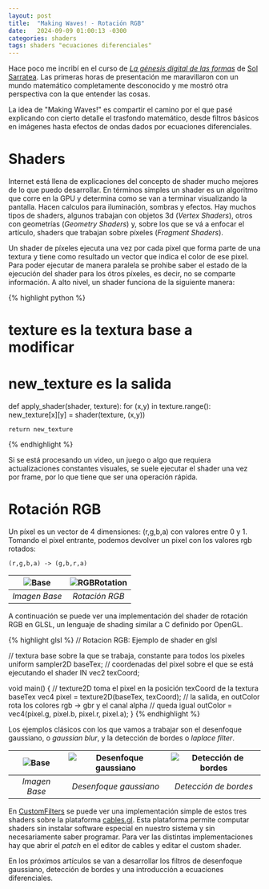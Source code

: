 ```yaml
---
layout: post
title:  "Making Waves! - Rotación RGB"
date:   2024-09-09 01:00:13 -0300
categories: shaders
tags: shaders "ecuaciones diferenciales"
---
```


Hace poco me incribí en el curso de [_La génesis digital de las formas_][genesis-digital] de [Sol Sarratea][sol-sarratea]. Las primeras horas de presentación me maravillaron con un mundo matemático completamente desconocido y me mostró otra perspectiva con la que entender las cosas.

La idea de "Making Waves!" es compartir el camino por el que pasé explicando con cierto detalle el trasfondo matemático, desde filtros básicos en imágenes hasta efectos de ondas dados por ecuaciones diferenciales.

# Shaders

Internet está llena de explicaciones del concepto de shader mucho mejores de lo que puedo desarrollar. 
En términos simples un shader es un algoritmo que corre en la GPU y determina como se van a terminar visualizando la pantalla. Hacen calculos para iluminación, sombras y efectos. Hay muchos tipos de shaders, algunos trabajan con objetos 3d (*Vertex Shaders*), otros con geometrías (*Geometry Shaders*) y, sobre los que se vá a enfocar el artículo, shaders que trabajan sobre píxeles (*Fragment Shaders*).

Un shader de píxeles ejecuta una vez por cada pixel que forma parte de una textura y tiene como resultado un vector que indica el color de ese pixel. Para poder ejecutar de manera paralela se prohibe saber el estado de la ejecución del shader para los ótros píxeles, es decir, no se comparte información.
A alto nivel, un shader funciona de la siguiente manera:

{% highlight python %}
# texture es la textura base a modificar
# new_texture es la salida 
def apply_shader(shader, texture):
    for (x,y) in texture.range():
        new_texture[x][y] = shader(texture, (x,y))

    return new_texture
{% endhighlight %}

Si se está procesando un video, un juego o algo que requiera actualizaciones constantes visuales, se suele ejecutar el shader una vez por frame, por lo que tiene que ser una operación rápida.

# Rotación RGB

Un píxel es un vector de 4 dimensiones: (r,g,b,a) con valores entre 0 y 1. 
Tomando el pixel entrante, podemos devolver un pixel con los valores rgb rotados:

`(r,g,b,a) -> (g,b,r,a)` 

|![Base]({{site.baseurl}}/assets/making-waves/base.png)|![RGBRotation]({{site.baseurl}}/assets/making-waves/rotation.png)
|:--:|:--:|
| *Imagen Base* |*Rotación RGB* |

A continuación se puede ver una implementación del shader de rotación RGB en GLSL, un lenguaje de shading similar a C definido por OpenGL.

{% highlight glsl %}
// Rotacion RGB: Ejemplo de shader en glsl

// textura base sobre la que se trabaja, constante para todos los pixeles
uniform sampler2D baseTex;
// coordenadas del pixel sobre el que se está ejecutando el shader 
IN vec2 texCoord;

void main()
{
    // texture2D toma el pixel en la posición texCoord de la textura baseTex
    vec4 pixel = texture2D(baseTex, texCoord);
    // la salida, en outColor rota los colores rgb -> gbr y el canal alpha 
    // queda igual
    outColor = vec4(pixel.g, pixel.b, pixel.r, pixel.a);
}
{% endhighlight %}

Los ejemplos clásicos con los que vamos a trabajar son el desenfoque gaussiano, o _gaussian blur_, y la detección de bordes o _laplace filter_.

|![Base]({{site.baseurl}}/assets/making-waves/base.png)|![Desenfoque gaussiano]({{site.baseurl}}/assets/making-waves/blur.png)|![Detección de bordes]({{site.baseurl}}/assets/making-waves/edge.png)|
|:--:|:--:|:--:|
| *Imagen Base* | *Desenfoque gaussiano* | *Detección de bordes* |

En [CustomFilters][cables-custom-filters] se puede ver una implementación simple de estos tres shaders sobre la plataforma [cables.gl][cables-gl].
Esta plataforma permite computar shaders sin instalar software especial en nuestro sistema y sin necesariamente saber programar.
Para ver las distintas implementaciones hay que abrir el _patch_ en el editor de cables y editar el custom shader.

En los próximos artículos se van a desarrollar los filtros de desenfoque gaussiano, detección de bordes y una introducción a ecuaciones diferenciales.

[genesis-digital]: https://genesis-digital.solsarratea.world/clases/dia-1
[sol-sarratea]: https://solsarratea.world/
[cables-custom-filters]: https://cables.gl/p/0tYQZn
[cables-gl]: https://cables.gl/